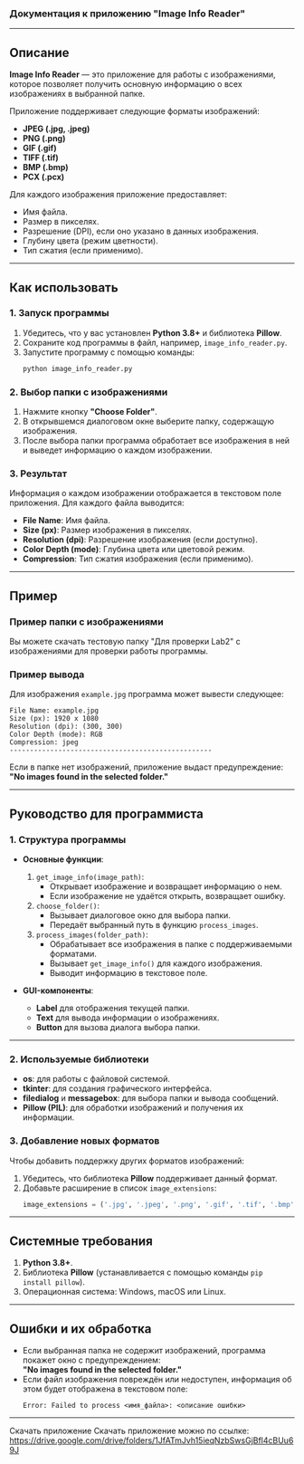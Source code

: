 ### **Документация к приложению "Image Info Reader"**

---

## **Описание**
**Image Info Reader** — это приложение для работы с изображениями, которое позволяет получить основную информацию о всех изображениях в выбранной папке. 

Приложение поддерживает следующие форматы изображений:
- **JPEG (.jpg, .jpeg)**
- **PNG (.png)**
- **GIF (.gif)**
- **TIFF (.tif)**
- **BMP (.bmp)**
- **PCX (.pcx)**

Для каждого изображения приложение предоставляет:
- Имя файла.
- Размер в пикселях.
- Разрешение (DPI), если оно указано в данных изображения.
- Глубину цвета (режим цветности).
- Тип сжатия (если применимо).

---

## **Как использовать**

### **1. Запуск программы**
1. Убедитесь, что у вас установлен **Python 3.8+** и библиотека **Pillow**.
2. Сохраните код программы в файл, например, `image_info_reader.py`.
3. Запустите программу с помощью команды:
   ```bash
   python image_info_reader.py
   ```

### **2. Выбор папки с изображениями**
1. Нажмите кнопку **"Choose Folder"**.
2. В открывшемся диалоговом окне выберите папку, содержащую изображения.
3. После выбора папки программа обработает все изображения в ней и выведет информацию о каждом изображении.

### **3. Результат**
Информация о каждом изображении отображается в текстовом поле приложения. Для каждого файла выводится:
- **File Name**: Имя файла.
- **Size (px)**: Размер изображения в пикселях.
- **Resolution (dpi)**: Разрешение изображения (если доступно).
- **Color Depth (mode)**: Глубина цвета или цветовой режим.
- **Compression**: Тип сжатия изображения (если применимо).

---

## **Пример**
### **Пример папки с изображениями**
Вы можете скачать тестовую папку "Для проверки Lab2" с изображениями для проверки работы программы.

### **Пример вывода**
Для изображения `example.jpg` программа может вывести следующее:

```
File Name: example.jpg
Size (px): 1920 x 1080
Resolution (dpi): (300, 300)
Color Depth (mode): RGB
Compression: jpeg
--------------------------------------------------
```

Если в папке нет изображений, приложение выдаст предупреждение: **"No images found in the selected folder."**

---

## **Руководство для программиста**

### **1. Структура программы**
- **Основные функции**:
  1. `get_image_info(image_path)`:
     - Открывает изображение и возвращает информацию о нем.
     - Если изображение не удаётся открыть, возвращает ошибку.
  2. `choose_folder()`:
     - Вызывает диалоговое окно для выбора папки.
     - Передаёт выбранный путь в функцию `process_images`.
  3. `process_images(folder_path)`:
     - Обрабатывает все изображения в папке с поддерживаемыми форматами.
     - Вызывает `get_image_info()` для каждого изображения.
     - Выводит информацию в текстовое поле.

- **GUI-компоненты**:
  - **Label** для отображения текущей папки.
  - **Text** для вывода информации о изображениях.
  - **Button** для вызова диалога выбора папки.

---

### **2. Используемые библиотеки**
- **os**: для работы с файловой системой.
- **tkinter**: для создания графического интерфейса.
- **filedialog** и **messagebox**: для выбора папки и вывода сообщений.
- **Pillow (PIL)**: для обработки изображений и получения их информации.

### **3. Добавление новых форматов**
Чтобы добавить поддержку других форматов изображений:
1. Убедитесь, что библиотека **Pillow** поддерживает данный формат.
2. Добавьте расширение в список `image_extensions`:
   ```python
   image_extensions = ('.jpg', '.jpeg', '.png', '.gif', '.tif', '.bmp', '.pcx', '.webp')
   ```

---

## **Системные требования**
1. **Python 3.8+**.
2. Библиотека **Pillow** (устанавливается с помощью команды `pip install pillow`).
3. Операционная система: Windows, macOS или Linux.

---

## **Ошибки и их обработка**
- Если выбранная папка не содержит изображений, программа покажет окно с предупреждением:  
  **"No images found in the selected folder."**
- Если файл изображения повреждён или недоступен, информация об этом будет отображена в текстовом поле:
  ```
  Error: Failed to process <имя_файла>: <описание ошибки>
  ```

---

Скачать приложение
Скачать приложение можно по ссылке:
https://drive.google.com/drive/folders/1JfATmJvh15ieqNzbSwsGjBfl4cBUu69J
